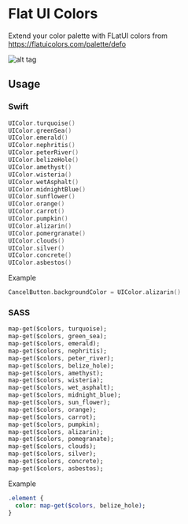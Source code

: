 # Flat UI Colors

Extend your color palette with FLatUI colors from https://flatuicolors.com/palette/defo

![alt tag](https://raw.githubusercontent.com/briznad/Swift-Flat-UI-Colors/master/Flat_UI_Palette.png)

## Usage

### Swift
```swift
UIColor.turquoise()
UIColor.greenSea()
UIColor.emerald()
UIColor.nephritis()
UIColor.peterRiver()
UIColor.belizeHole()
UIColor.amethyst()
UIColor.wisteria()
UIColor.wetAsphalt()
UIColor.midnightBlue()
UIColor.sunflower()
UIColor.orange()
UIColor.carrot()
UIColor.pumpkin()
UIColor.alizarin()
UIColor.pomergranate()
UIColor.clouds()
UIColor.silver()
UIColor.concrete()
UIColor.asbestos()
```
Example
```swift
CancelButton.backgroundColor = UIColor.alizarin()
```

### SASS
```sass
map-get($colors, turquoise);
map-get($colors, green_sea);
map-get($colors, emerald);
map-get($colors, nephritis);
map-get($colors, peter_river);
map-get($colors, belize_hole);
map-get($colors, amethyst);
map-get($colors, wisteria);
map-get($colors, wet_asphalt);
map-get($colors, midnight_blue);
map-get($colors, sun_flower);
map-get($colors, orange);
map-get($colors, carrot);
map-get($colors, pumpkin);
map-get($colors, alizarin);
map-get($colors, pomegranate);
map-get($colors, clouds);
map-get($colors, silver);
map-get($colors, concrete);
map-get($colors, asbestos);
```
Example
```sass
.element {
  color: map-get($colors, belize_hole);
}
```
